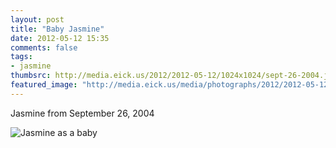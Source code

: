 ```yaml
---
layout: post
title: "Baby Jasmine"
date: 2012-05-12 15:35
comments: false
tags: 
- jasmine
thumbsrc: http://media.eick.us/2012/2012-05-12/1024x1024/sept-26-2004.jpg
featured_image: "http://media.eick.us/media/photographs/2012/2012-05-12/sept-26-2004.jpg"
---
```

Jasmine from September 26, 2004



![Jasmine as a baby](http://media.eick.us/media/photographs/2012/2012-05-12/sept-26-2004.jpg)

